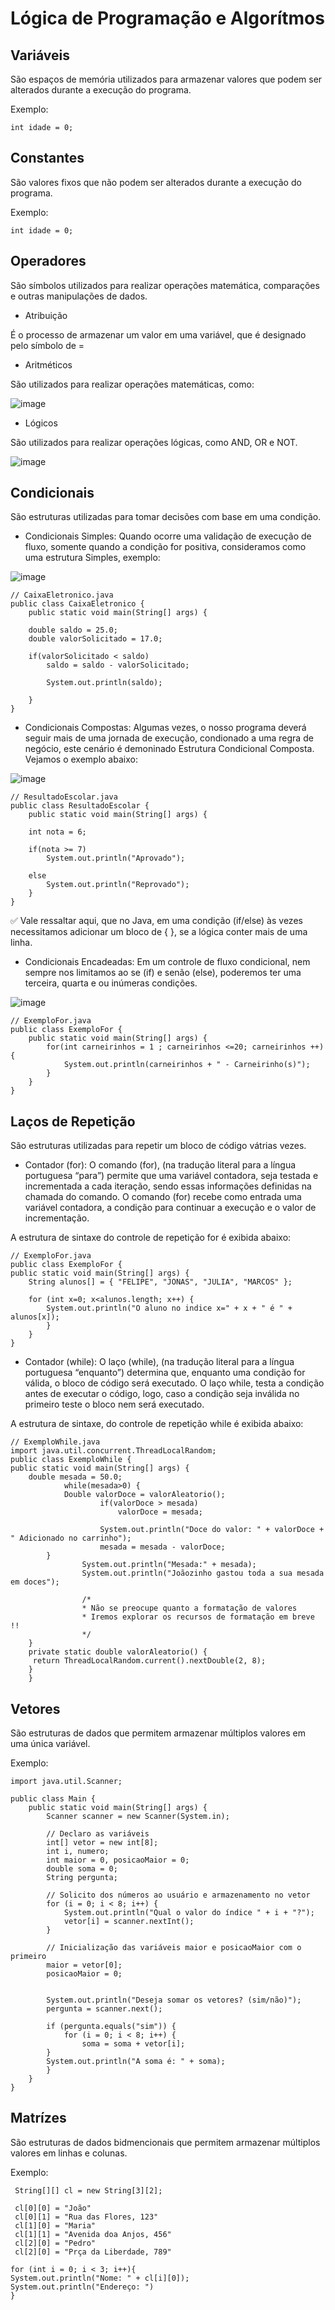 # Lógica de Programação e Algorítmos

## Variáveis

São espaços de memória utilizados para armazenar valores que podem ser alterados durante a execução do programa.

Exemplo:

    int idade = 0;

## Constantes

São valores fixos que não podem ser alterados durante a execução do programa.

Exemplo:

    int idade = 0;
## Operadores

São símbolos utilizados para realizar operações matemática, comparações e outras manipulações de dados.
- Atribuição

É o processo de armazenar um valor em uma variável, que é designado pelo símbolo de =
- Aritméticos

São utilizados para realizar operações matemáticas, como:

![image](https://github.com/Miguel281207/LOPAL/assets/159180695/65e4128b-7419-4966-9fc6-eade050f1d81)


- Lógicos

São utilizados para realizar operações lógicas, como AND, OR e NOT.

![image](https://github.com/Miguel281207/LOPAL/assets/159180695/bb355666-95e2-403c-a4b2-ea8ee3b71954)

## Condicionais

São estruturas utilizadas para tomar decisões com base em uma condição.

- Condicionais Simples: Quando ocorre uma validação de execução de fluxo, somente quando a condição for positiva, consideramos como uma estrutura Simples, exemplo:

![image](https://github.com/Miguel281207/LOPAL/assets/159180695/1124ccf6-8780-453f-b2b9-411b0e63f4dd)

    // CaixaEletronico.java
    public class CaixaEletronico {
        public static void main(String[] args) {

        double saldo = 25.0;
        double valorSolicitado = 17.0;

        if(valorSolicitado < saldo)
            saldo = saldo - valorSolicitado;

            System.out.println(saldo);

        }
    }
 
- Condicionais Compostas: Algumas vezes, o nosso programa deverá seguir mais de uma jornada de execução, condionado a uma regra de negócio, este cenário é demoninado Estrutura Condicional Composta. Vejamos o exemplo abaixo:

![image](https://github.com/Miguel281207/LOPAL/assets/159180695/6c514235-5b6b-478e-9b23-48f8802a7b4b)

    // ResultadoEscolar.java
    public class ResultadoEscolar {
        public static void main(String[] args) {

        int nota = 6;
       
        if(nota >= 7)
            System.out.println("Aprovado");

        else
            System.out.println("Reprovado");
        }
    }

✅ Vale ressaltar aqui, que no Java, em uma condição (if/else) às vezes necessitamos adicionar um bloco de { }, se a lógica conter mais de uma linha.

- Condicionais Encadeadas: Em um controle de fluxo condicional, nem sempre nos limitamos ao se (if) e senão (else), poderemos ter uma terceira, quarta e ou inúmeras condições.

![image](https://github.com/Miguel281207/LOPAL/assets/159180695/f5df786e-996f-40ce-98aa-b1ee45471d80)

	// ExemploFor.java
	public class ExemploFor {
		public static void main(String[] args) {
			for(int carneirinhos = 1 ; carneirinhos <=20; carneirinhos ++) {
				System.out.println(carneirinhos + " - Carneirinho(s)");
			}
		}
	}

## Laços de Repetição

São estruturas utilizadas para repetir um bloco de código vátrias vezes.

- Contador (for): O comando (for), (na tradução literal para a língua portuguesa “para”) permite que uma variável contadora, seja testada e incrementada a cada iteração, sendo essas informações definidas na chamada do comando. O comando (for) recebe como entrada uma variável contadora, a condição para continuar a execução e o valor de incrementação.

A estrutura de sintaxe do controle de repetição for é exibida abaixo:

	// ExemploFor.java
	public class ExemploFor {
	public static void main(String[] args) {
		String alunos[] = { "FELIPE", "JONAS", "JULIA", "MARCOS" };

		for (int x=0; x<alunos.length; x++) {
			System.out.println("O aluno no indice x=" + x + " é " + alunos[x]);
			}
		}
	}

- Contador (while): O laço (while), (na tradução literal para a língua portuguesa “enquanto”) determina que, enquanto uma condição for válida, o bloco de código será executado. O laço while, testa a condição antes de executar o código, logo, caso a condição seja inválida no primeiro teste o bloco nem será executado.

A estrutura de sintaxe, do controle de repetição while é exibida abaixo:

	// ExemploWhile.java
	import java.util.concurrent.ThreadLocalRandom;
	public class ExemploWhile {
	public static void main(String[] args) {
 		double mesada = 50.0;
        		while(mesada>0) {
	  			Double valorDoce = valorAleatorio();
            			if(valorDoce > mesada)
                			valorDoce = mesada;

            			System.out.println("Doce do valor: " + valorDoce + " Adicionado no carrinho");
            			mesada = mesada - valorDoce;
			}
        			System.out.println("Mesada:" + mesada);
        			System.out.println("Joãozinho gastou toda a sua mesada em doces");
        
        			/*
        			* Não se preocupe quanto a formatação de valores
        			* Iremos explorar os recursos de formatação em breve !!
        			*/
   		}
   		private static double valorAleatorio() {
		 return ThreadLocalRandom.current().nextDouble(2, 8);
   		}
    	}

## Vetores

São estruturas de dados que permitem armazenar múltiplos valores em uma única variável.

Exemplo:

    import java.util.Scanner;

    public class Main {
        public static void main(String[] args) {
            Scanner scanner = new Scanner(System.in);
        
            // Declaro as variáveis
            int[] vetor = new int[8];
            int i, numero;
            int maior = 0, posicaoMaior = 0;
            double soma = 0;
            String pergunta;
        
            // Solicito dos números ao usuário e armazenamento no vetor
            for (i = 0; i < 8; i++) {
                System.out.println("Qual o valor do índice " + i + "?");
                vetor[i] = scanner.nextInt();
            }

            // Inicialização das variáveis maior e posicaoMaior com o primeiro
            maior = vetor[0];
            posicaoMaior = 0;
        

            System.out.println("Deseja somar os vetores? (sim/não)");
            pergunta = scanner.next();

            if (pergunta.equals("sim")) {
                for (i = 0; i < 8; i++) {
                    soma = soma + vetor[i];
            }
            System.out.println("A soma é: " + soma);
            }
        }
    }
    
## Matrízes

São estruturas de dados bidmencionais que permitem armazenar  múltiplos valores em linhas e colunas.

Exemplo:

     String[][] cl = new String[3][2];
     
     cl[0][0] = "João"
     cl[0][1] = "Rua das Flores, 123"
     cl[1][0] = "Maria"
     cl[1][1] = "Avenida doa Anjos, 456" 
     cl[2][0] = "Pedro"
     cl[2][0] = "Prça da Liberdade, 789"
     
    for (int i = 0; i < 3; i++){
    System.out.println("Nome: " + cl[i][0]);
    System.out.println("Endereço: ")
    }
